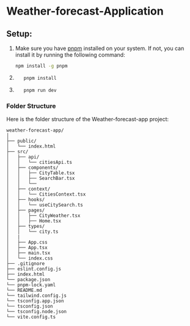 # Weather-forecast-Application

## Setup:

1. Make sure you have [pnpm](https://pnpm.io/) installed on your system. If not, you can install it by running the following command:

   ```bash
   npm install -g pnpm
   ```

2. ```bash
      pnpm install
   ```
3. ```bash
      pnpm run dev
   ```

### Folder Structure

Here is the  folder structure of the Weather-forecast-app project:

```
weather-forecast-app/
│
├── public/
│   └── index.html
├── src/
│   ├── api/
│   │   └── citiesApi.ts            
│   ├── components/
│   │   ├── CityTable.tsx         
│   │   ├── SearchBar.tsx         
│   │   └──          
│   ├── context/
│   │   └── CitiesContext.tsx       
│   ├── hooks/
│   │   └── useCitySearch.ts  
│   ├── pages/
│   │   ├── CityWeather.tsx       
│   │   ├── Home.tsx     
│   ├── types/
│   │   └── city.ts          
│   |          
│   ├── App.css                   
│   ├── App.tsx                
│   ├── main.tsx                  
│   └── index.css              
├── .gitignore            
├── eslint.config.js                 
├── index.html                
└── package.json 
└── pnpm-lock.yaml 
└── README.md
└── tailwind.config.js
└── tsconfig.app.json
└── tsconfig.json
└── tsconfig.node.json
└── vite.config.ts                      

```